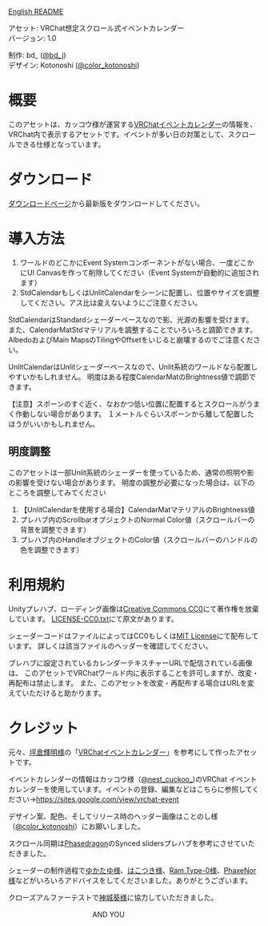 [English README](https://github.com/bdunderscore/vrchat-scroll-calendar/blob/trunk/Assets/000%20bd_/ScrollEventCalendar/README-en.md)

アセット: VRChat想定スクロール式イベントカレンダー<br>
バージョン: 1.0

制作: bd_ ([@bd_j][1])<br>
デザイン: Kotonoshi ([@color_kotonoshi][2])

[1]: https://twitter.com/bd_j
[2]: https://twitter.com/color_kotonoshi

# 概要
このアセットは、カッコウ様が運営する[VRChatイベントカレンダー][10]の情報を、VRChat内で表示するアセットです。イベントが多い日の対策として、スクロールできる仕様となっています。

[10]: https://vrceve.com/

# ダウンロード

[ダウンロードページ][11]から最新版をダウンロードしてください。

[11]: https://github.com/bdunderscore/vrchat-scroll-calendar/releases

# 導入方法

1. ワールドのどこかにEvent Systemコンポーネントがない場合、一度どこかにUI Canvasを作って削除してください（Event Systemが自動的に追加されます）
2. StdCalendarもしくはUnlitCalendarをシーンに配置し、位置やサイズを調整してください。アス比は変えないようにご注意ください。

StdCalendarはStandardシェーダーベースなので影、光源の影響を受けます。
また、CalendarMatStdマテリアルを調整することでいろいろと調節できます。
AlbedoおよびMain MapsのTilingやOffsetをいじると崩壊するのでご注意ください。

UnlitCalendarはUnlitシェーダーベースなので、Unlit系統のワールドなら配置しやすいかもしれません。
明度はある程度CalendarMatのBrightness値で調節できます。

【注意】スポーンのすぐ近く、なおかつ低い位置に配置するとスクロールがうまく作動しない場合があります。
１メートルぐらいスポーンから離して配置したほうがいいかもしれません。

## 明度調整
このアセットは一部Unlit系統のシェーダーを使っているため、通常の照明や影の影響を受けない場合があります。
明度の調整が必要になった場合は、以下のところを調整してみてください

1. 【UnlitCalendarを使用する場合】CalendarMatマテリアルのBrightness値
2. プレハブ内のScrollbarオブジェクトのNormal Color値（スクロールバーの背景を調整できます）
3. プレハブ内のHandleオブジェクトのColor値（スクロールバーのハンドルの色を調整できます）

# 利用規約
Unityプレハブ、ローディング画像は[Creative Commons CC0][41]にて著作権を放棄しています。
[LICENSE-CC0.txt](LICENSE-CC0.txt)にて原文があります。

シェーダーコードはファイルによってはCC0もしくは[MIT License][42]にて配布しています。
詳しくは該当ファイルのヘッダーを確認してください。

プレハブに設定されているカレンダーテキスチャーURLで配信されている画像は、
このアセットでVRChatワールド内に表示することを許可しますが、改変・再配布は禁止します。
また、このアセットを改変・再配布する場合はURLを変えていただけると助かります。

[41]: https://creativecommons.org/publicdomain/zero/1.0/deed.ja 
[42]: LICENSE-MIT.txt

# クレジット
元々、[坪倉輝明様][59]の「[VRChatイベントカレンダー][60]」を参考にして作ったアセットです。

イベントカレンダーの情報はカッコウ様（[@nest_cuckoo_][51])のVRChat イベントカレンダーを使用しています。イベントの登録、編集などはこちらに参照してください→https://sites.google.com/view/vrchat-event

デザイン案、配色、そしてリリース時のヘッダー画像はことのし様（[@color_kotonoshi][52]）にお願いしました。

スクロール同期は[Phasedragon][53]のSynced slidersプレハブを参考にさせていただきました。

シェーダーの制作過程で[ゆかたゆ様][54]、[はこつき様][55]、[Ram.Type-0様][56]、[PhaxeNor様][57]などがいろいろアドバイスをしてくださいました。ありがとうございます。

クローズアルファーテストで[神城葵様][58]に協力していただきました。

　　　　　　　　　　　　AND YOU

[51]: https://twitter.com/nest_cuckoo_
[52]: https://twitter.com/color_kotonoshi
[53]: https://twitter.com/phasedragoon
[54]: https://twitter.com/yukata_yu
[55]: https://twitter.com/re_hako_moon
[56]: https://twitter.com/Ram_Type64_Mod0
[57]: https://twitter.com/PhaxeNor
[58]: https://twitter.com/aoi3192
[59]: https://twitter.com/kohack_v
[60]: https://booth.pm/ja/items/1223535
